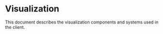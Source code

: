 # Visualization

This document describes the visualization components and systems used in the client.